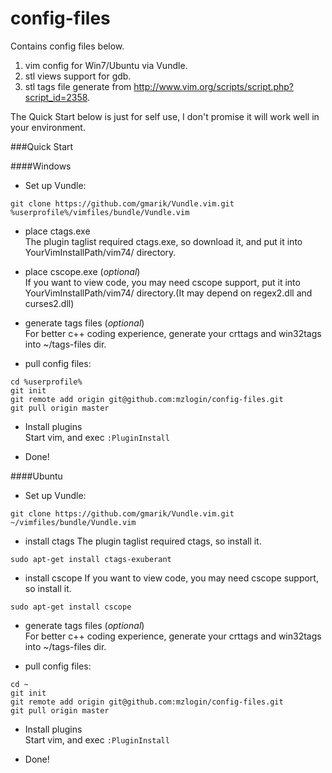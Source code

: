 config-files
=======

Contains config files below.

1. vim config for Win7/Ubuntu via Vundle.  
2. stl views support for gdb.  
3. stl tags file generate from <http://www.vim.org/scripts/script.php?script_id=2358>.

The Quick Start below is just for self use, I don't promise it will work well in your environment.

###Quick Start

####Windows
* Set up Vundle:

```
git clone https://github.com/gmarik/Vundle.vim.git %userprofile%/vimfiles/bundle/Vundle.vim
```

* place ctags.exe  
The plugin taglist required ctags.exe, so download it, and put it into YourVimInstallPath/vim74/ directory.

* place cscope.exe (*optional*)  
If you want to view code, you may need cscope support, put it into YourVimInstallPath/vim74/ directory.(It may depend on regex2.dll and curses2.dll)

* generate tags files (*optional*)  
For better c++ coding experience, generate your crttags and win32tags into ~/tags-files dir.

* pull config files:

```
cd %userprofile%
git init
git remote add origin git@github.com:mzlogin/config-files.git
git pull origin master
```

* Install plugins  
Start vim, and exec `:PluginInstall`

* Done!

####Ubuntu
* Set up Vundle:

```
git clone https://github.com/gmarik/Vundle.vim.git ~/vimfiles/bundle/Vundle.vim
```

* install ctags
The plugin taglist required ctags, so install it.

```
sudo apt-get install ctags-exuberant
```

* install cscope
If you want to view code, you may need cscope support, so install it.

```
sudo apt-get install cscope
```

* generate tags files (*optional*)  
For better c++ coding experience, generate your crttags and win32tags into ~/tags-files dir.

* pull config files:

```
cd ~
git init
git remote add origin git@github.com:mzlogin/config-files.git
git pull origin master
```

* Install plugins  
Start vim, and exec `:PluginInstall`

* Done!
